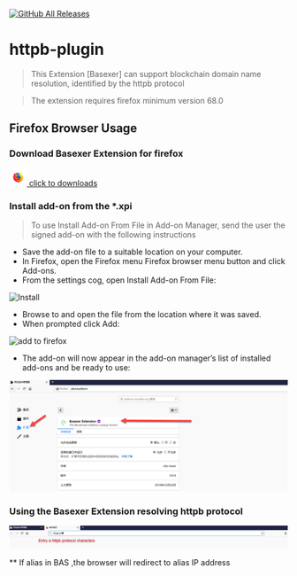 
[![GitHub All Releases](https://img.shields.io/github/downloads/BASChain/httpb-plugin/total?color=%23cc33ff&label=Download&style=for-the-badge)](https://github.com/BASChain/httpb-plugin/releases/latest)

# httpb-plugin

> This Extension [Basexer] can support blockchain domain name resolution, identified by the httpb protocol

> The extension requires firefox minimum version 68.0 


## Firefox Browser Usage

### Download Basexer Extension for firefox 
<a href="https://github.com/BASChain/httpb-plugin/releases/latest" target="Httpb Plugin Latest">
<img src="https://github.com/BASChain/httpb-plugin/blob/master/docs/images/firefox.png" alt="firefox addon" width="32" height="32">
  click to downloads
</a>


###  Install add-on from the *.xpi

> To use Install Add-on From File in Add-on Manager, send the user the signed add-on with the following instructions

  - Save the add-on file to a suitable location on your computer.
  - In Firefox, open the Firefox menu Firefox browser menu button and click Add-ons.
  - From the settings cog, open Install Add-on From File:

![Install](https://extensionworkshop.com/assets/1a5a86-ad0d1b6a926501ce90ee179444b52117b4ce1aa35d370857f34ca1fe3c4178aa.png)  

  - Browse to and open the file from the location where it was saved.
  - When prompted click Add:

![add to firefox](https://extensionworkshop.com/assets/0e130b-43fda21d5489c60c63c01a4cf8ce2a32beb3caa8e96f8028bfe7f27257492b37.png)  

  - The add-on will now appear in the add-on manager’s list of installed add-ons and be ready to use:

![](https://github.com/BASChain/httpb-plugin/blob/master/docs/images/addon-firefox-01.png?raw=true)  


### Using the Basexer Extension resolving httpb protocol

![](https://github.com/BASChain/httpb-plugin/blob/master/docs/images/address-httpb-protocol.png?raw=true)

** If alias in BAS ,the browser will redirect to alias IP address


